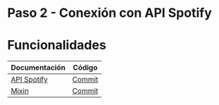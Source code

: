 # Paso 2 - Conexión con API Spotify

Funcionalidades
=================

| Documentación                                             | Código                                                              |
| --------------------------------------------------------- | ------------------------------------------------------------------- |
| [API Spotify](2-1-api-spotify.md)     | [Commit](https://github.com/cristinafsanz/taller-nuxt/commit/2453111a398ee4cf7536ecc790885a842154b28d)    |
| [Mixin](2-2-mixins.md)     | [Commit](https://github.com/cristinafsanz/taller-nuxt/commit/ee3474264733ca50d6142d8e33d85db5bb929a96)    |
